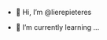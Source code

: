 - 👋 Hi, I’m @lierepieteres

- 🌱 I’m currently learning ...

<!---
lierepieteres/lierepieteres is a ✨ special ✨ repository because its `README.md` (this file) appears on your GitHub profile.
You can click the Preview link to take a look at your changes.
--->
